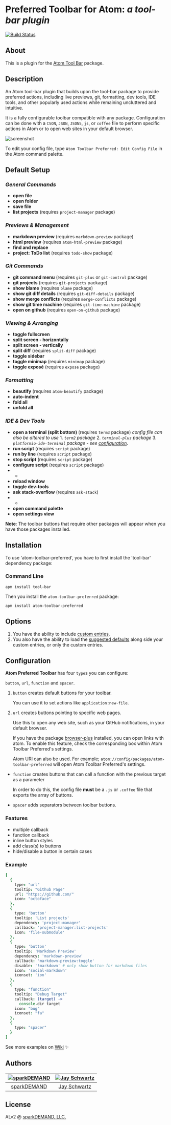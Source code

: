 # Preferred Toolbar for Atom: _a tool-bar plugin_

[![Build Status](https://travis-ci.org/sparkDEMAND/atom-toolbar-preferred.svg?branch=master)](https://travis-ci.org/sparkDEMAND/atom-toolbar-preferred)

## About

This is a plugin for
the [Atom Tool Bar](https://atom.io/packages/tool-bar) package.

## Description

An Atom tool-bar plugin that builds upon the tool-bar package to provide preferred actions, including live previews, git, formatting, dev tools, IDE tools, and other popularly used actions while remaining uncluttered and intuitive.

It is a fully configurable toolbar compatible with any package. Configuration can be done with a `CSON`, `JSON`, `JSON5`, `js`, or `coffee` file
to perform specific actions in Atom or to open web sites in your default browser.

![screenshot](https://raw.githubusercontent.com/sparkDEMAND/atom-toolbar-preferred/docs/screenshot_cson.png)

To edit your config file,
type `Atom Toolbar Preferred: Edit Config File` in the Atom command palette.

## Default Setup

### _**General Commands**_

-   **open file**
-   **open folder**
-   **save file**
-   **list projects** (requires `project-manager` package)

### _**Previews & Management**_

-   **markdown preview** (requires `markdown-preview` package)
-   **html preview** (requires `atom-html-preview` package)
-   **find and replace**
-   **project: ToDo list** (requires `todo-show` package)

### _**Git Commands**_

-   **git command menu** (requires `git-plus` or `git-control` package)
-   **git projects** (requires `git-projects` package)
-   **show blame** (requires `blame` package)
-   **show git diff details** (requires `git-diff-details` package)
-   **show merge conflicts** (requires `merge-conflicts` package)
-   **show git time machine** (requires `git-time-machine` package)
-   **open on github** (requires `open-on-github` package)

### _**Viewing & Arranging**_

-   **toggle fullscreen**
-   **split screen - horizontally**
-   **split screen - vertically**
-   **split diff** (requires `split-diff` package)
-   **toggle sidebar**
-   **toggle minimap** (requires `minimap` package)
-   **toggle exposé** (requires `expose` package)

### _**Formatting**_

-   **beautify** (requires `atom-beautify` package)
-   **auto-indent**
-   **fold all**
-   **unfold all**

### _**IDE & Dev Tools**_

-   **open a terminal (split bottom)** (requires `term3` package)
      _config file can also be altered to use_
        1. _`term2` package_
        2. _`terminal-plus` package_
        3. _`platformio-ide-terminal` package_
          - _see [configuration](https://github.com/sparkDEMAND/atom-toolbar-preferred#configuration)_.
-   **run script** (requires `script` package)
-   **run by line** (requires `script` package)
-   **stop script** (requires `script` package)
-   **configure script** (requires `script` package)
-   -
-   **reload window**
-   **toggle dev-tools**
-   **ask stack-overflow** (requires `ask-stack`)
-   -
-   **open command palette**
-   **open settings view**

**Note**: The toolbar buttons that require other packages will appear when you have those packages installed.

## Installation

To use 'atom-toolbar-preferred', you have to first install the 'tool-bar' dependency package:

### Command Line

```
apm install tool-bar
```

Then you install the `atom-toolbar-preferred` package:

```
apm install atom-toolbar-preferred
```

## Options

1.  You have the ability to include [custom entries](https://github.com/sparkDEMAND/atom-toolbar-preferred#configuration).
2.  You also have the ability to load the [suggested defaults](https://github.com/sparkDEMAND/atom-toolbar-preferred#default-setup) along side your custom entries, or only the custom entries.

## Configuration

**Atom Preferred Toolbar** has four `type`s you can configure:

`button`, `url`, `function` and `spacer`.

1.  `button` creates default buttons for your toolbar.

     You can use it to set actions like `application:new-file`.

2.  `url` creates buttons pointing to specific web pages.

    Use this to open any web site, such as your GitHub notifications, in your default browser.

    If you have the package [browser-plus](https://atom.io/packages/browser-plus)
    installed, you can open links with atom. To enable this feature, check the corresponding box within Atom Toolbar Preferred's settings.

    Atom URI can also be used. For example; `atom://config/packages/atom-toolbar-preferred` will open Atom Toolbar Preferred's settings.

-   `function` creates buttons that can call a function with the previous target as a parameter

    In order to do this, the config file **must** be a `.js` or `.coffee` file that exports the array of buttons.

-   `spacer` adds separators between toolbar buttons.

### Features
-   multiple callback
-   function callback
-   inline button styles
-   add class(s) to buttons
-   hide/disable a button in certain cases

### Example

```coffeescript
[
  {
    type: "url"
    tooltip: "Github Page"
    url: "https://github.com/"
    icon: "octoface"
  },
  {
    type: 'button'
    tooltip: 'List projects'
    dependency: 'project-manager'
    callback: 'project-manager:list-projects'
    icon: 'file-submodule'
  },
  {
    type: 'button'
    tooltip: 'Markdown Preview'
    dependency: 'markdown-preview'
    callback: 'markdown-preview:toggle'
    disable: '!markdown' # only show button for markdown files
    icon: 'social-markdown'
    iconset: 'ion'
  },
  {
    type: "function"
    tooltip: "Debug Target"
    callback: (target) ->
      console.dir target
    icon: "bug"
    iconset: "fa"
  },
  {
    type: "spacer"
  }
]
```

See more examples on [Wiki](https://github.com/sparkDEMAND/atom-toolbar-preferred/wiki) ✨

## Authors

| [![sparkDEMAND][sparkDEMAND avatar]](https://github.com/sparkDEMAND) | [![Jay Schwartz][jschwrtz avatar]](https://github.com/jschwrtz) |
| :-----------------------------------------------------------: | :-----------------------------------------------------------------: |
| [sparkDEMAND](https://github.com/sparkDEMAND)                     | [Jay Schwartz](https://github.com/jschwrtz)                   |

## License

ALv2 @ [sparkDEMAND, LLC.](https://github.com/sparkDEMAND/)


[sparkDEMAND avatar]: https://avatars3.githubusercontent.com/u/30666313?s=400&u=345e76d27c1be4d8035bb23cd2db75e80acf6b9f&v=4
[jschwrtz avatar]: https://avatars3.githubusercontent.com/u/26683765?s=400&u=8f2394929ce8d484e04b36527e1351797e029fc6&v=4
